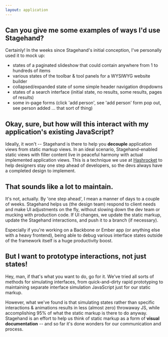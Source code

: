 ```yaml
---
layout: application
---
```


## Can you give me some examples of ways I'd use Stagehand?

Certainly! In the weeks since Stagehand's initial conception, I've personally used it to mock up:

- states of a paginated slideshow that could contain anywhere from 1 to hundreds of items
- various states of the toolbar & tool panels for a WYSIWYG website builder
- collapsed/expanded state of some simple header navigation dropdowns
- states of a search interface (initial state, no results, some results, pages of results)
- some in-page forms (click 'add person', see 'add person' form pop out, see person added ... that sort of thing)

## Okay, sure, but how will this interact with my application's existing JavaScript?

Ideally, it won't -- Stagehand is there to help you __decouple__ application views from static markup views. In an ideal scenario, Stagehand-enabled static views with filler content live in peaceful harmony with actual implemented application views. This is a technique we use at [Hashrocket](http://hashrocket.com) to help designers stay one step ahead of developers, so the devs always have a completed design to implement.

## That sounds like a lot to maintain.

It's not, actually. By 'one step ahead', I mean a manner of days to a couple of weeks. Stagehand helps us (the design team) respond to client needs and make UI adjustments on the fly, without slowing down the dev team or mucking with production code. If UI changes, we update the static markup, update the Stagehand interactions, and push it to a branch (if necessary).

Especially if you're working on a Backbone or Ember app (or anything else with a heavy frontend), being able to debug various interface states outside of the framework itself is a huge productivity boost.

## But I want to prototype interactions, not just states!

Hey, man, if that's what you want to do, go for it. We've tried all sorts of methods for simulating interfaces, from quick-and-dirty rapid prototyping to maintaining separate interface simulation JavaScript just for our static markup.

However, what we've found is that simulating states rather than specific interactions & animations results in less (almost zero) throwaway JS, while accomplishing 95% of what the static markup is there to do anyway. Stagehand is an effort to help us think of static markup as a form of __visual documentation__ -- and so far it's done wonders for our communication and process.

